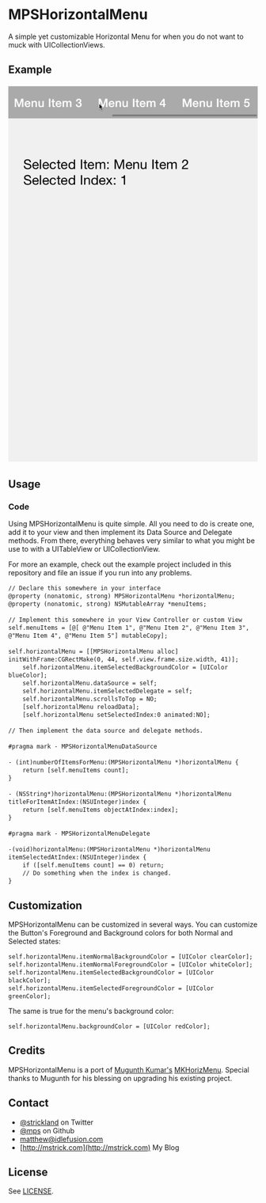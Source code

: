 MPSHorizontalMenu
=================

A simple yet customizable Horizontal Menu for when you do not want to muck with UICollectionViews.

## Example

![Screenshot](https://github.com/mps/MPSHorizontalMenu/blob/master/images/example.gif?raw=true)

## Usage

### Code

Using MPSHorizontalMenu is quite simple.  All you need to do is create one, add it to your view and then implement its Data Source and Delegate methods.  From there, everything behaves very similar to what you might be use to with a UITableView or UICollectionView.

For more an example, check out the example project included in this repository and file an issue if you run into any problems.

```objc
// Declare this somewhere in your interface
@property (nonatomic, strong) MPSHorizontalMenu *horizontalMenu;
@property (nonatomic, strong) NSMutableArray *menuItems;

// Implement this somewhere in your View Controller or custom View
self.menuItems = [@[ @"Menu Item 1", @"Menu Item 2", @"Menu Item 3", @"Menu Item 4", @"Menu Item 5"] mutableCopy];

self.horizontalMenu = [[MPSHorizontalMenu alloc] initWithFrame:CGRectMake(0, 44, self.view.frame.size.width, 41)];
	self.horizontalMenu.itemSelectedBackgroundColor = [UIColor blueColor];
	self.horizontalMenu.dataSource = self;
	self.horizontalMenu.itemSelectedDelegate = self;
	self.horizontalMenu.scrollsToTop = NO;
	[self.horizontalMenu reloadData];
	[self.horizontalMenu setSelectedIndex:0 animated:NO];
	
// Then implement the data source and delegate methods.

#pragma mark - MPSHorizontalMenuDataSource

- (int)numberOfItemsForMenu:(MPSHorizontalMenu *)horizontalMenu {
    return [self.menuItems count];
}

- (NSString*)horizontalMenu:(MPSHorizontalMenu *)horizontalMenu titleForItemAtIndex:(NSUInteger)index {
	return [self.menuItems objectAtIndex:index];
}

#pragma mark - MPSHorizontalMenuDelegate

-(void)horizontalMenu:(MPSHorizontalMenu *)horizontalMenu itemSelectedAtIndex:(NSUInteger)index {
	if ([self.menuItems count] == 0) return;
	// Do something when the index is changed.
}

```

## Customization

MPSHorizontalMenu can be customized in several ways.  You can customize the Button's Foreground and Background colors for both Normal and Selected states:

```objc
self.horizontalMenu.itemNormalBackgroundColor = [UIColor clearColor];
self.horizontalMenu.itemNormalForegroundColor = [UIColor whiteColor];
self.horizontalMenu.itemSelectedBackgroundColor = [UIColor blackColor];
self.horizontalMenu.itemSelectedForegroundColor = [UIColor greenColor];
```

The same is true for the menu's background color:

```objc
self.horizontalMenu.backgroundColor = [UIColor redColor];
```

## Credits

MPSHorizontalMenu is a port of [Mugunth Kumar's](http://twitter.com/mugunthkumar) [MKHorizMenu](https://github.com/MugunthKumar/MKHorizMenuDemo).  Special thanks to Mugunth for his blessing on upgrading his existing project.

## Contact

* [@strickland](https://twitter.com/strickland) on Twitter
* [@mps](https://github.com/mps) on Github
* <a href="mailTo:matthew@idlefusion.com">matthew@idlefusion.com</a>
* [http://mstrick.com](http://mstrick.com) My Blog

## License

See [LICENSE](https://github.com/mps/MPSHorizontalMenu/blob/master/LICENSE).